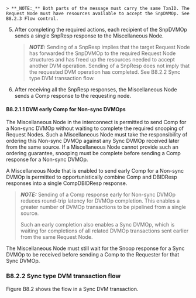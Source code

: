     > **_NOTE:_** Both parts of the message must carry the same TxnID. The Request Node must have resources available to accept the SnpDVMOp. See B8.2.3 Flow control.

5. After completing the required actions, each recipient of the SnpDVMOp sends a single SnpResp response to the Miscellaneous Node.

    > **_NOTE:_** Sending of a SnpResp implies that the target Request Node has forwarded the SnpDVMOp to the required Request Node structures and has freed up the resources needed to accept another DVM operation. Sending of a SnpResp does not imply that the requested DVM operation has completed. See B8.2.2 Sync type DVM transaction flow.

6. After receiving all the SnpResp responses, the Miscellaneous Node sends a Comp response to the requesting node.

#### B8.2.1.1 DVM early Comp for Non-sync DVMOps

The Miscellaneous Node in the interconnect is permitted to send Comp for a Non-sync DVMOp without waiting to complete the required snooping of Request Nodes. Such a Miscellaneous Node must take the responsibility of ordering this Non-sync DVMOp against any Sync DVMOp received later from the same source. If a Miscellaneous Node cannot provide such an ordering guarantee, snooping must be complete before sending a Comp response for a Non-sync DVMOp.

A Miscellaneous Node that is enabled to send early Comp for a Non-sync DVMOp is permitted to opportunistically combine Comp and DBIDResp responses into a single CompDBIDResp response.

> **_NOTE:_** Sending of a Comp response early for Non-sync DVMOp reduces round-trip latency for DVMOp completion. This enables a greater number of DVMOp transactions to be pipelined from a single source.
>
> Such an early completion also enables a Sync DVMOp, which is waiting for completions of all related DVMOp transactions sent earlier from the same Request Node.

The Miscellaneous Node must still wait for the Snoop response for a Sync DVMOp to be received before sending a Comp to the Requester for that Sync DVMOp.

### B8.2.2 Sync type DVM transaction flow

Figure B8.2 shows the flow in a Sync DVM transaction.